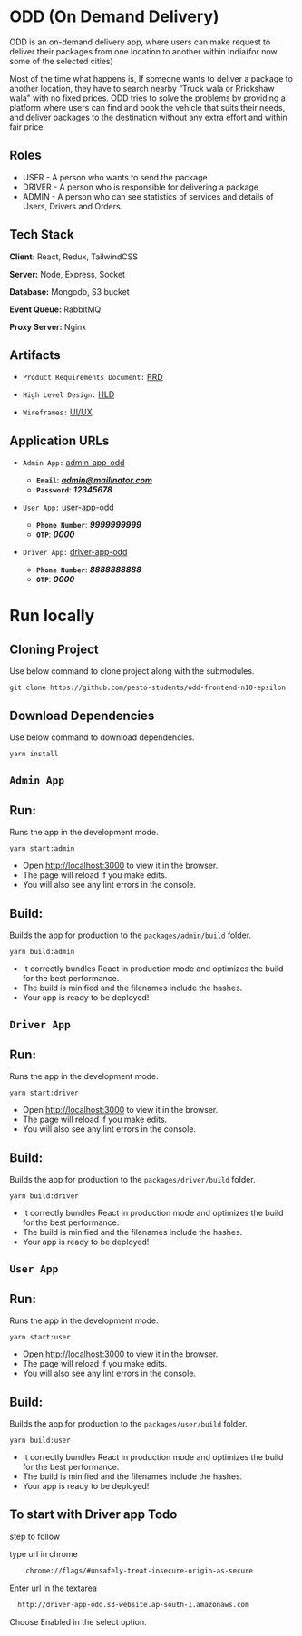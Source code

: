 # ODD (On Demand Delivery)

ODD is an on-demand delivery app, where users can make request to deliver their packages from one location to another within India(for now some of the selected cities)

Most of the time what happens is, If someone wants to deliver a package to another location, they have to search nearby “Truck wala or Rrickshaw wala" with no fixed prices.
ODD tries to solve the problems by providing a platform where users can find and book the vehicle that suits their needs, and deliver packages to the destination without any extra effort and within fair price.

## Roles

- USER - A person who wants to send the package
- DRIVER - A person who is responsible for delivering a package
- ADMIN - A person who can see statistics of services and details of Users, Drivers and Orders.

## Tech Stack

**Client:** React, Redux, TailwindCSS

**Server:** Node, Express, Socket

**Database:** Mongodb, S3 bucket

**Event Queue:** RabbitMQ

**Proxy Server:** Nginx

## Artifacts

- `Product Requirements Document:` [PRD](https://drive.google.com/file/d/1KIVEf0Sr-K_P09xhqasXgidkMhf_AvHv/view?usp=sharing)

- `High Level Design:` [HLD](https://www.figma.com/file/pHuFpzxNUNjTGn2nU0773T/ODD-HLD)

- `Wireframes:` [UI/UX](https://www.figma.com/file/rhJiTyanT7Toql18QuTcVj/UI%2FUX-On-Demand-Delivery)

## Application URLs

- `Admin App:` [admin-app-odd](http://admin-app-odd.s3-website.ap-south-1.amazonaws.com/)

  - **`Email`**: ***admin@mailinator.com***
  - **`Password`**: **_12345678_**

- `User App:` [user-app-odd](http://user-app-odd.s3-website.ap-south-1.amazonaws.com/)

  - **`Phone Number`**: **_9999999999_**
  - **`OTP`**: **_0000_**

- `Driver App:` [driver-app-odd](http://driver-app-odd.s3-website.ap-south-1.amazonaws.com/)
  - **`Phone Number`**: **_8888888888_**
  - **`OTP`**: **_0000_**

# Run locally

## Cloning Project

Use below command to clone project along with the submodules.

```
git clone https://github.com/pesto-students/odd-frontend-n10-epsilon
```

## Download Dependencies

Use below command to download dependencies.

```
yarn install
```

## `Admin App`

## Run:

Runs the app in the development mode.

```
yarn start:admin
```

- Open [http://localhost:3000](http://localhost:3000) to view it in the browser.
- The page will reload if you make edits.
- You will also see any lint errors in the console.

## Build:

Builds the app for production to the `packages/admin/build` folder.

```
yarn build:admin
```

- It correctly bundles React in production mode and optimizes the build for the best performance.
- The build is minified and the filenames include the hashes.
- Your app is ready to be deployed!

## `Driver App`

## Run:

Runs the app in the development mode.

```
yarn start:driver
```

- Open [http://localhost:3000](http://localhost:3000) to view it in the browser.
- The page will reload if you make edits.
- You will also see any lint errors in the console.

## Build:

Builds the app for production to the `packages/driver/build` folder.

```
yarn build:driver
```

- It correctly bundles React in production mode and optimizes the build for the best performance.
- The build is minified and the filenames include the hashes.
- Your app is ready to be deployed!

## `User App`

## Run:

Runs the app in the development mode.

```
yarn start:user
```

- Open [http://localhost:3000](http://localhost:3000) to view it in the browser.
- The page will reload if you make edits.
- You will also see any lint errors in the console.

## Build:

Builds the app for production to the `packages/user/build` folder.

```
yarn build:user
```

- It correctly bundles React in production mode and optimizes the build for the best performance.
- The build is minified and the filenames include the hashes.
- Your app is ready to be deployed!

## To start with Driver app Todo

step to follow

type url in chrome

```bash
    chrome://flags/#unsafely-treat-insecure-origin-as-secure
```

Enter url in the textarea

```bash
  http://driver-app-odd.s3-website.ap-south-1.amazonaws.com
```

Choose Enabled in the select option.
